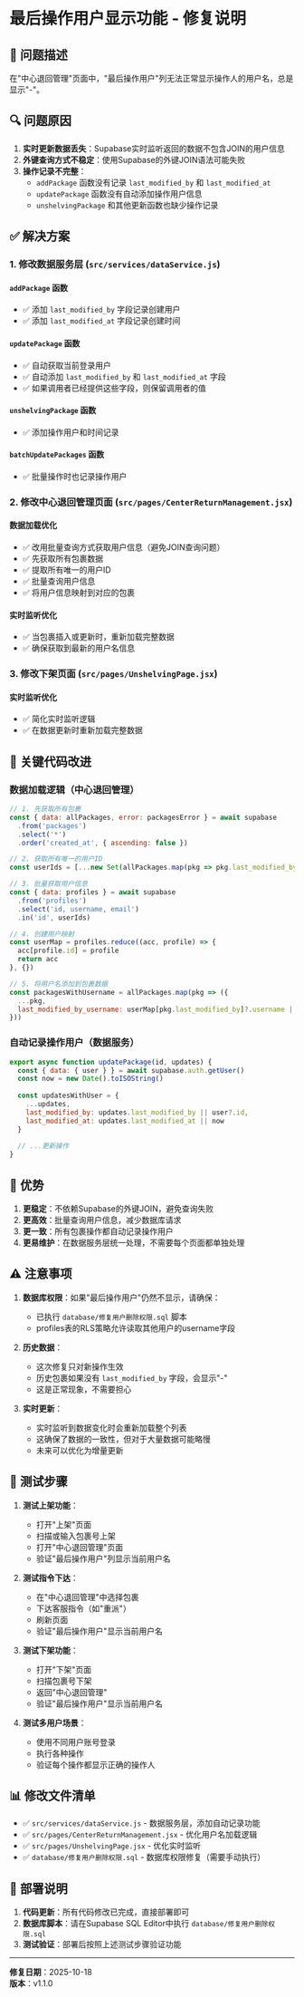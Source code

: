 # 最后操作用户显示功能 - 修复说明

## 🐛 问题描述

在"中心退回管理"页面中，"最后操作用户"列无法正常显示操作人的用户名，总是显示"-"。

## 🔍 问题原因

1. **实时更新数据丢失**：Supabase实时监听返回的数据不包含JOIN的用户信息
2. **外键查询方式不稳定**：使用Supabase的外键JOIN语法可能失败
3. **操作记录不完整**：
   - `addPackage` 函数没有记录 `last_modified_by` 和 `last_modified_at`
   - `updatePackage` 函数没有自动添加操作用户信息
   - `unshelvingPackage` 和其他更新函数也缺少操作记录

## ✅ 解决方案

### 1. 修改数据服务层 (`src/services/dataService.js`)

#### `addPackage` 函数
- ✅ 添加 `last_modified_by` 字段记录创建用户
- ✅ 添加 `last_modified_at` 字段记录创建时间

#### `updatePackage` 函数
- ✅ 自动获取当前登录用户
- ✅ 自动添加 `last_modified_by` 和 `last_modified_at` 字段
- ✅ 如果调用者已经提供这些字段，则保留调用者的值

#### `unshelvingPackage` 函数
- ✅ 添加操作用户和时间记录

#### `batchUpdatePackages` 函数
- ✅ 批量操作时也记录操作用户

### 2. 修改中心退回管理页面 (`src/pages/CenterReturnManagement.jsx`)

#### 数据加载优化
- ✅ 改用批量查询方式获取用户信息（避免JOIN查询问题）
- ✅ 先获取所有包裹数据
- ✅ 提取所有唯一的用户ID
- ✅ 批量查询用户信息
- ✅ 将用户信息映射到对应的包裹

#### 实时监听优化
- ✅ 当包裹插入或更新时，重新加载完整数据
- ✅ 确保获取到最新的用户名信息

### 3. 修改下架页面 (`src/pages/UnshelvingPage.jsx`)

#### 实时监听优化
- ✅ 简化实时监听逻辑
- ✅ 在数据更新时重新加载完整数据

## 📝 关键代码改进

### 数据加载逻辑（中心退回管理）

```javascript
// 1. 先获取所有包裹
const { data: allPackages, error: packagesError } = await supabase
  .from('packages')
  .select('*')
  .order('created_at', { ascending: false })

// 2. 获取所有唯一的用户ID
const userIds = [...new Set(allPackages.map(pkg => pkg.last_modified_by).filter(Boolean))]

// 3. 批量获取用户信息
const { data: profiles } = await supabase
  .from('profiles')
  .select('id, username, email')
  .in('id', userIds)

// 4. 创建用户映射
const userMap = profiles.reduce((acc, profile) => {
  acc[profile.id] = profile
  return acc
}, {})

// 5. 将用户名添加到包裹数据
const packagesWithUsername = allPackages.map(pkg => ({
  ...pkg,
  last_modified_by_username: userMap[pkg.last_modified_by]?.username || '-'
}))
```

### 自动记录操作用户（数据服务）

```javascript
export async function updatePackage(id, updates) {
  const { data: { user } } = await supabase.auth.getUser()
  const now = new Date().toISOString()
  
  const updatesWithUser = {
    ...updates,
    last_modified_by: updates.last_modified_by || user?.id,
    last_modified_at: updates.last_modified_at || now
  }
  
  // ...更新操作
}
```

## 🎯 优势

1. **更稳定**：不依赖Supabase的外键JOIN，避免查询失败
2. **更高效**：批量查询用户信息，减少数据库请求
3. **更一致**：所有包裹操作都自动记录操作用户
4. **更易维护**：在数据服务层统一处理，不需要每个页面都单独处理

## ⚠️ 注意事项

1. **数据库权限**：如果"最后操作用户"仍然不显示，请确保：
   - 已执行 `database/修复用户删除权限.sql` 脚本
   - profiles表的RLS策略允许读取其他用户的username字段

2. **历史数据**：
   - 这次修复只对新操作生效
   - 历史包裹如果没有 `last_modified_by` 字段，会显示"-"
   - 这是正常现象，不需要担心

3. **实时更新**：
   - 实时监听到数据变化时会重新加载整个列表
   - 这确保了数据的一致性，但对于大量数据可能略慢
   - 未来可以优化为增量更新

## 🧪 测试步骤

1. **测试上架功能**：
   - 打开"上架"页面
   - 扫描或输入包裹号上架
   - 打开"中心退回管理"页面
   - 验证"最后操作用户"列显示当前用户名

2. **测试指令下达**：
   - 在"中心退回管理"中选择包裹
   - 下达客服指令（如"重派"）
   - 刷新页面
   - 验证"最后操作用户"显示当前用户名

3. **测试下架功能**：
   - 打开"下架"页面
   - 扫描包裹号下架
   - 返回"中心退回管理"
   - 验证"最后操作用户"显示当前用户名

4. **测试多用户场景**：
   - 使用不同用户账号登录
   - 执行各种操作
   - 验证每个操作都显示正确的操作人

## 📊 修改文件清单

- ✅ `src/services/dataService.js` - 数据服务层，添加自动记录功能
- ✅ `src/pages/CenterReturnManagement.jsx` - 优化用户名加载逻辑
- ✅ `src/pages/UnshelvingPage.jsx` - 优化实时监听
- ✅ `database/修复用户删除权限.sql` - 数据库权限修复（需要手动执行）

## 🚀 部署说明

1. **代码更新**：所有代码修改已完成，直接部署即可
2. **数据库脚本**：请在Supabase SQL Editor中执行 `database/修复用户删除权限.sql`
3. **测试验证**：部署后按照上述测试步骤验证功能

---

**修复日期**：2025-10-18  
**版本**：v1.1.0

